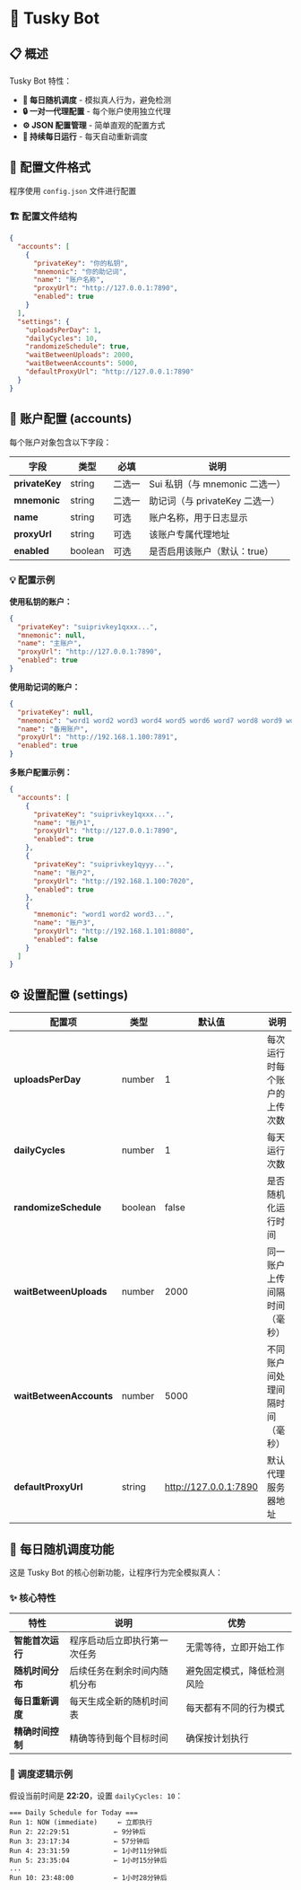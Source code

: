 # 🚀 Tusky Bot 
## 📋 概述

Tusky Bot 特性：
- **🎯 每日随机调度** - 模拟真人行为，避免检测
- **🔒 一对一代理配置** - 每个账户使用独立代理
- **⚙️ JSON 配置管理** - 简单直观的配置方式
- **🔄 持续每日运行** - 每天自动重新调度

## 📁 配置文件格式

程序使用 `config.json` 文件进行配置

### 🏗️ 配置文件结构

```json
{
  "accounts": [
    {
      "privateKey": "你的私钥",
      "mnemonic": "你的助记词",
      "name": "账户名称",
      "proxyUrl": "http://127.0.0.1:7890",
      "enabled": true
    }
  ],
  "settings": {
    "uploadsPerDay": 1,
    "dailyCycles": 10,
    "randomizeSchedule": true,
    "waitBetweenUploads": 2000,
    "waitBetweenAccounts": 5000,
    "defaultProxyUrl": "http://127.0.0.1:7890"
  }
}
```

## 👤 账户配置 (accounts)

每个账户对象包含以下字段：

| 字段 | 类型 | 必填 | 说明 |
|------|------|------|------|
| **privateKey** | string | 二选一 | Sui 私钥（与 mnemonic 二选一） |
| **mnemonic** | string | 二选一 | 助记词（与 privateKey 二选一） |
| **name** | string | 可选 | 账户名称，用于日志显示 |
| **proxyUrl** | string | 可选 | 该账户专属代理地址 |
| **enabled** | boolean | 可选 | 是否启用该账户（默认：true） |

### 💡 配置示例

**使用私钥的账户：**
```json
{
  "privateKey": "suiprivkey1qxxx...",
  "mnemonic": null,
  "name": "主账户",
  "proxyUrl": "http://127.0.0.1:7890",
  "enabled": true
}
```

**使用助记词的账户：**
```json
{
  "privateKey": null,
  "mnemonic": "word1 word2 word3 word4 word5 word6 word7 word8 word9 word10 word11 word12",
  "name": "备用账户",
  "proxyUrl": "http://192.168.1.100:7891",
  "enabled": true
}
```

**多账户配置示例：**
```json
{
  "accounts": [
    {
      "privateKey": "suiprivkey1qxxx...",
      "name": "账户1",
      "proxyUrl": "http://127.0.0.1:7890",
      "enabled": true
    },
    {
      "privateKey": "suiprivkey1qyyy...",
      "name": "账户2",
      "proxyUrl": "http://192.168.1.100:7020",
      "enabled": true
    },
    {
      "mnemonic": "word1 word2 word3...",
      "name": "账户3",
      "proxyUrl": "http://192.168.1.101:8080",
      "enabled": false
    }
  ]
}
```

## ⚙️ 设置配置 (settings)

| 配置项 | 类型 | 默认值 | 说明 |
|--------|------|--------|------|
| **uploadsPerDay** | number | 1 | 每次运行时每个账户的上传次数 |
| **dailyCycles** | number | 1 | 每天运行次数 |
| **randomizeSchedule** | boolean | false | 是否随机化运行时间 |
| **waitBetweenUploads** | number | 2000 | 同一账户上传间隔时间（毫秒） |
| **waitBetweenAccounts** | number | 5000 | 不同账户间处理间隔时间（毫秒） |
| **defaultProxyUrl** | string | http://127.0.0.1:7890 | 默认代理服务器地址 |

## 🎯 每日随机调度功能

这是 Tusky Bot 的核心创新功能，让程序行为完全模拟真人：

### ✨ 核心特性

| 特性 | 说明 | 优势 |
|------|------|------|
| **智能首次运行** | 程序启动后立即执行第一次任务 | 无需等待，立即开始工作 |
| **随机时间分布** | 后续任务在剩余时间内随机分布 | 避免固定模式，降低检测风险 |
| **每日重新调度** | 每天生成全新的随机时间表 | 每天都有不同的行为模式 |
| **精确时间控制** | 精确等待到每个目标时间 | 确保按计划执行 |

### 🎲 调度逻辑示例

假设当前时间是 **22:20**，设置 `dailyCycles: 10`：

```
=== Daily Schedule for Today ===
Run 1: NOW (immediate)     ← 立即执行
Run 2: 22:29:51           ← 9分钟后
Run 3: 23:17:34           ← 57分钟后
Run 4: 23:31:59           ← 1小时11分钟后
Run 5: 23:35:04           ← 1小时15分钟后
...
Run 10: 23:48:00          ← 1小时28分钟后
```
